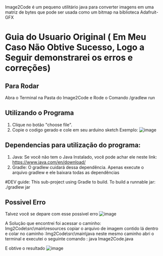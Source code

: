 Image2Code é um pequeno utilitário java para converter imagens em uma matriz de bytes que pode ser usada como um bitmap na biblioteca Adafruit-GFX

# Guia do Usuario Original ( Em Meu Caso Não Obtive Sucesso, Logo a Seguir demonstrarei os erros e correções)

## Para Rodar
Abra o Terminal na Pasta do Image2Code e Rode o Comando /gradlew run

## Utilizando o Programa
1. Clique no botão "choose file". 
2. Copie o codigo gerado e cole em seu arduino sketch 
Exemplo: 
![image](https://user-images.githubusercontent.com/94911429/177403711-5c92e58b-ba99-4e94-b324-98c11584fd36.png)

## Dependencias para utilização do programa: 
1. Java: Se você não tem o Java Instalado, você pode achar ele neste link: https://www.java.com/en/download/
2. Gradle: O gradlew cuidará dessa dependência. Apenas execute o arquivo gradlew e ele baixara todas as dependências

#DEV guide:
This sub-project using Gradle to build. To build a runnable jar: ./gradlew jar 

## Possivel Erro 
Talvez você se depare com esse possivel erro 
![image](https://user-images.githubusercontent.com/94911429/177404717-c4952d2e-989a-498a-a12c-9e7d95e0a5f8.png)

A Solução que encontrei foi acessar o caminho: Img2Code\src\main\resources copiar o arquivo de imagem contido lá dentro e colar no caminho :Img2Code\src\main\java
neste mesmo caminho abri o terminal e executei o seguinte comando : java Image2Code.java

E obtive o resultado
![image](https://user-images.githubusercontent.com/94911429/177405452-e4ba2c2d-c4a5-4cfa-a5d3-17eb1283f95c.png)
